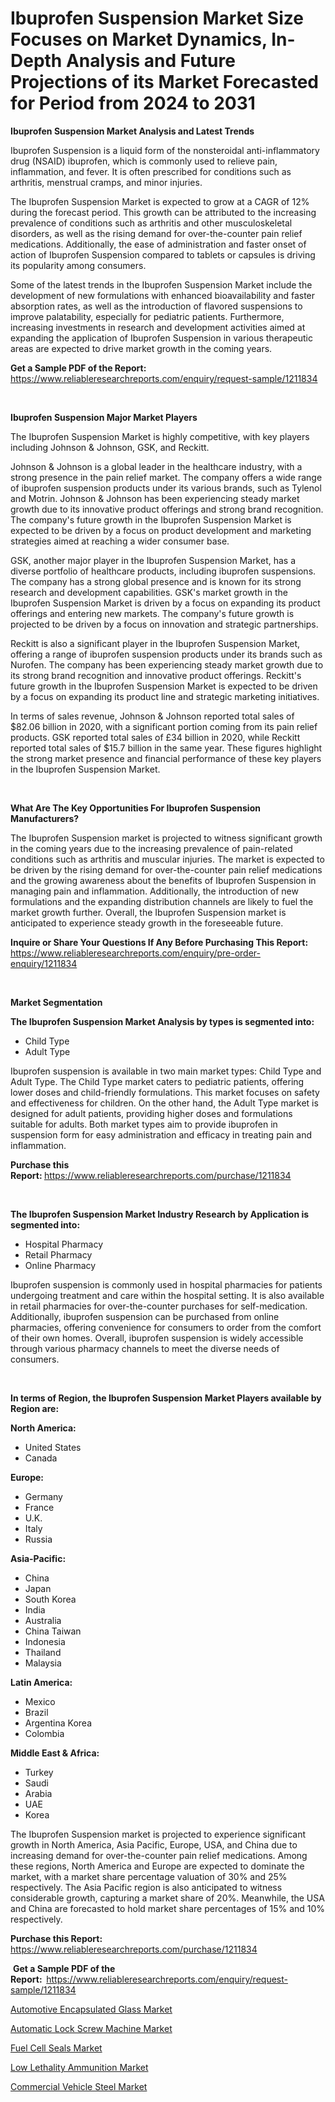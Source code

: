 <p><h1>Ibuprofen Suspension Market Size Focuses on Market Dynamics, In-Depth Analysis and Future Projections of its Market Forecasted for Period from 2024 to 2031</h1></p><p><strong>Ibuprofen Suspension Market Analysis and Latest Trends</strong></p>
<p><p>Ibuprofen Suspension is a liquid form of the nonsteroidal anti-inflammatory drug (NSAID) ibuprofen, which is commonly used to relieve pain, inflammation, and fever. It is often prescribed for conditions such as arthritis, menstrual cramps, and minor injuries.</p><p>The Ibuprofen Suspension Market is expected to grow at a CAGR of 12% during the forecast period. This growth can be attributed to the increasing prevalence of conditions such as arthritis and other musculoskeletal disorders, as well as the rising demand for over-the-counter pain relief medications. Additionally, the ease of administration and faster onset of action of Ibuprofen Suspension compared to tablets or capsules is driving its popularity among consumers.</p><p>Some of the latest trends in the Ibuprofen Suspension Market include the development of new formulations with enhanced bioavailability and faster absorption rates, as well as the introduction of flavored suspensions to improve palatability, especially for pediatric patients. Furthermore, increasing investments in research and development activities aimed at expanding the application of Ibuprofen Suspension in various therapeutic areas are expected to drive market growth in the coming years.</p></p>
<p><strong>Get a Sample PDF of the Report:&nbsp;</strong> <a href="https://www.reliableresearchreports.com/enquiry/request-sample/1211834">https://www.reliableresearchreports.com/enquiry/request-sample/1211834</a></p>
<p>&nbsp;</p>
<p><strong>Ibuprofen Suspension Major Market Players</strong></p>
<p><p>The Ibuprofen Suspension Market is highly competitive, with key players including Johnson & Johnson, GSK, and Reckitt. </p><p>Johnson & Johnson is a global leader in the healthcare industry, with a strong presence in the pain relief market. The company offers a wide range of ibuprofen suspension products under its various brands, such as Tylenol and Motrin. Johnson & Johnson has been experiencing steady market growth due to its innovative product offerings and strong brand recognition. The company's future growth in the Ibuprofen Suspension Market is expected to be driven by a focus on product development and marketing strategies aimed at reaching a wider consumer base.</p><p>GSK, another major player in the Ibuprofen Suspension Market, has a diverse portfolio of healthcare products, including ibuprofen suspensions. The company has a strong global presence and is known for its strong research and development capabilities. GSK's market growth in the Ibuprofen Suspension Market is driven by a focus on expanding its product offerings and entering new markets. The company's future growth is projected to be driven by a focus on innovation and strategic partnerships.</p><p>Reckitt is also a significant player in the Ibuprofen Suspension Market, offering a range of ibuprofen suspension products under its brands such as Nurofen. The company has been experiencing steady market growth due to its strong brand recognition and innovative product offerings. Reckitt's future growth in the Ibuprofen Suspension Market is expected to be driven by a focus on expanding its product line and strategic marketing initiatives.</p><p>In terms of sales revenue, Johnson & Johnson reported total sales of $82.06 billion in 2020, with a significant portion coming from its pain relief products. GSK reported total sales of £34 billion in 2020, while Reckitt reported total sales of $15.7 billion in the same year. These figures highlight the strong market presence and financial performance of these key players in the Ibuprofen Suspension Market.</p></p>
<p>&nbsp;</p>
<p><strong>What Are The Key Opportunities For Ibuprofen Suspension Manufacturers?</strong></p>
<p><p>The Ibuprofen Suspension market is projected to witness significant growth in the coming years due to the increasing prevalence of pain-related conditions such as arthritis and muscular injuries. The market is expected to be driven by the rising demand for over-the-counter pain relief medications and the growing awareness about the benefits of Ibuprofen Suspension in managing pain and inflammation. Additionally, the introduction of new formulations and the expanding distribution channels are likely to fuel the market growth further. Overall, the Ibuprofen Suspension market is anticipated to experience steady growth in the foreseeable future.</p></p>
<p><strong>Inquire or Share Your Questions If Any Before Purchasing This Report:</strong> <a href="https://www.reliableresearchreports.com/enquiry/pre-order-enquiry/1211834">https://www.reliableresearchreports.com/enquiry/pre-order-enquiry/1211834</a></p>
<p>&nbsp;</p>
<p><strong>Market Segmentation</strong></p>
<p><strong>The Ibuprofen Suspension Market Analysis by types is segmented into:</strong></p>
<p><ul><li>Child Type</li><li>Adult Type</li></ul></p>
<p><p>Ibuprofen suspension is available in two main market types: Child Type and Adult Type. The Child Type market caters to pediatric patients, offering lower doses and child-friendly formulations. This market focuses on safety and effectiveness for children. On the other hand, the Adult Type market is designed for adult patients, providing higher doses and formulations suitable for adults. Both market types aim to provide ibuprofen in suspension form for easy administration and efficacy in treating pain and inflammation.</p></p>
<p><strong>Purchase this Report:&nbsp;</strong><a href="https://www.reliableresearchreports.com/purchase/1211834">https://www.reliableresearchreports.com/purchase/1211834</a></p>
<p>&nbsp;</p>
<p><strong>The Ibuprofen Suspension Market Industry Research by Application is segmented into:</strong></p>
<p><ul><li>Hospital Pharmacy</li><li>Retail Pharmacy</li><li>Online Pharmacy</li></ul></p>
<p><p>Ibuprofen suspension is commonly used in hospital pharmacies for patients undergoing treatment and care within the hospital setting. It is also available in retail pharmacies for over-the-counter purchases for self-medication. Additionally, ibuprofen suspension can be purchased from online pharmacies, offering convenience for consumers to order from the comfort of their own homes. Overall, ibuprofen suspension is widely accessible through various pharmacy channels to meet the diverse needs of consumers.</p></p>
<p>&nbsp;</p>
<p><strong>In terms of Region, the Ibuprofen Suspension Market Players available by Region are:</strong></p>
<p>
    <p> <strong> North America: </strong>
        <ul>
            <li>United States</li>
            <li>Canada</li>
        </ul>
        </p> 
    <p> <strong> Europe: </strong>
        <ul>
            <li>Germany</li>
            <li>France</li>
            <li>U.K.</li>
            <li>Italy</li>
            <li>Russia</li>
        </ul>
        </p> 
    <p> <strong> Asia-Pacific: </strong>
        <ul>
            <li>China</li>
            <li>Japan</li>
            <li>South Korea</li>
            <li>India</li>
            <li>Australia</li>
            <li>China Taiwan</li>
            <li>Indonesia</li>
            <li>Thailand</li>
            <li>Malaysia</li>
        </ul>
        </p> 
    <p> <strong> Latin America: </strong>
        <ul>
            <li>Mexico</li>
            <li>Brazil</li>
            <li>Argentina Korea</li>
            <li>Colombia</li>
        </ul>
        </p> 
    <p> <strong> Middle East & Africa: </strong>
        <ul>
            <li>Turkey</li>
            <li>Saudi</li>
            <li>Arabia</li>
            <li>UAE</li>
            <li>Korea</li>
        </ul>
    </p>
    </p>
<p><p>The Ibuprofen Suspension market is projected to experience significant growth in North America, Asia Pacific, Europe, USA, and China due to increasing demand for over-the-counter pain relief medications. Among these regions, North America and Europe are expected to dominate the market, with a market share percentage valuation of 30% and 25% respectively. The Asia Pacific region is also anticipated to witness considerable growth, capturing a market share of 20%. Meanwhile, the USA and China are forecasted to hold market share percentages of 15% and 10% respectively.</p></p>
<p><strong>Purchase this Report: </strong><a href="https://www.reliableresearchreports.com/purchase/1211834">https://www.reliableresearchreports.com/purchase/1211834</a></p>
<p>&nbsp;<strong>Get a Sample PDF of the Report:&nbsp;&nbsp;</strong><a href="https://www.reliableresearchreports.com/enquiry/request-sample/1211834">https://www.reliableresearchreports.com/enquiry/request-sample/1211834</a></p>
<p><strong></strong></p>
<p><p><a href="https://medium.com/p/337668a21153/edit">Automotive Encapsulated Glass Market</a></p><p><a href="https://issuu.com/reportprime-2/docs/automatic-lock-screw-machine-market-size-2030.pptx">Automatic Lock Screw Machine Market</a></p><p><a href="https://medium.com/@adahhagenes4545/fuel-cell-seals-market-trends-forecast-and-competitive-analysis-to-2031-2020359244f7">Fuel Cell Seals Market</a></p><p><a href="https://issuu.com/reportprime-2/docs/low-lethality-ammunition-market-size-2030.pptx">Low Lethality Ammunition Market</a></p><p><a href="https://medium.com/@adahhagenes4545/commercial-vehicle-steel-market-insights-into-market-cagr-market-trends-and-growth-strategies-9f82c4e77416">Commercial Vehicle Steel Market</a></p></p>